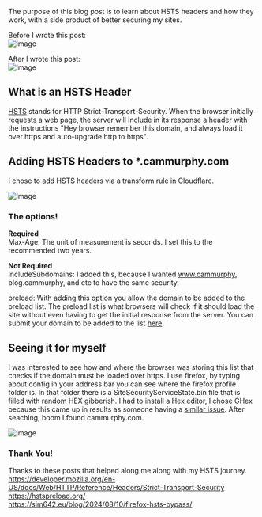 The purpose of this blog post is to learn about HSTS headers and how they work, with a side product of better securing my sites. 

Before I wrote this post:  
![Image]({{site.baseurl}}/assets/images/HSTS_Before.png)

After I wrote this post:  
![Image]({{site.baseurl}}/assets/images/HSTS_After.png)


## What is an HSTS Header
[HSTS](https://developer.mozilla.org/en-US/docs/Web/HTTP/Reference/Headers/Strict-Transport-Security
) stands for HTTP Strict-Transport-Security. When the browser initially requests a web page, the server will include in its response a header with the instructions "Hey browser remember this domain, and always load it over https and auto-upgrade http to https".

## Adding HSTS Headers to *.cammurphy.com
I chose to add HSTS headers via a transform rule in Cloudflare.

![Image]({{site.baseurl}}/assets/images/HSTS_Subdomains_Preload.png)

### The options!

**Required**  
Max-Age: The unit of measurement is seconds. I set this to the recommended two years.

**Not Required**  
IncludeSubdomains: I added this, because I wanted www.cammurphy, blog.cammurphy, and etc to have the same security.  
  
preload: With adding this option you allow the domain to be added to the preload list. The preload list is what browsers will check if it should load the site without even having to get the initial response from the server. You can submit your domain to be added to the list [here](https://hstspreload.org/). 

## Seeing it for myself
I was interested to see how and where the browser was storing this list that checks if the domain must be loaded over https. I use firefox, by typing about:config in your address bar you can see where the firefox profile folder is. In that folder there is a SiteSecurityServiceState.bin file that is filled with random HEX gibberish. I had to install a Hex editor, I chose GHex because this came up in results as someone having a [similar issue](https://sim642.eu/blog/2024/08/10/firefox-hsts-bypass/). After seaching, boom I found cammurphy.com.

![Image]({{site.baseurl}}/assets/images/Hex_Of_My_Domain.png)

### Thank You!

Thanks to these posts that helped along me along with my HSTS journey.  
https://developer.mozilla.org/en-US/docs/Web/HTTP/Reference/Headers/Strict-Transport-Security  
https://hstspreload.org/  
https://sim642.eu/blog/2024/08/10/firefox-hsts-bypass/  